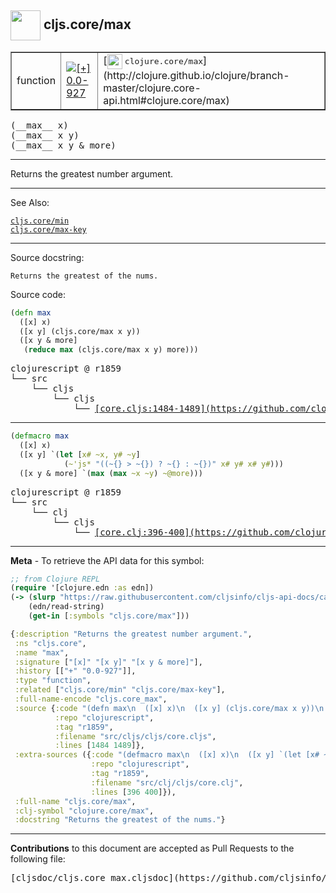## <img width="48px" valign="middle" src="http://i.imgur.com/Hi20huC.png"> cljs.core/max

 <table border="1">
<tr>

<td>function</td>
<td><a href="https://github.com/cljsinfo/cljs-api-docs/tree/0.0-927"><img valign="middle" alt="[+] 0.0-927" src="https://img.shields.io/badge/+-0.0--927-lightgrey.svg"></a> </td>
<td>
[<img height="24px" valign="middle" src="http://i.imgur.com/1GjPKvB.png"> <samp>clojure.core/max</samp>](http://clojure.github.io/clojure/branch-master/clojure.core-api.html#clojure.core/max)
</td>
</tr>
</table>

 <samp>
(__max__ x)<br>
</samp>
 <samp>
(__max__ x y)<br>
</samp>
 <samp>
(__max__ x y & more)<br>
</samp>

---

Returns the greatest number argument.

---


See Also:

[`cljs.core/min`](cljs.core_min.md)<br>
[`cljs.core/max-key`](cljs.core_max-key.md)<br>

---

Source docstring:

```
Returns the greatest of the nums.
```

Source code:

```clj
(defn max
  ([x] x)
  ([x y] (cljs.core/max x y))
  ([x y & more]
   (reduce max (cljs.core/max x y) more)))
```

 <pre>
clojurescript @ r1859
└── src
    └── cljs
        └── cljs
            └── <ins>[core.cljs:1484-1489](https://github.com/clojure/clojurescript/blob/r1859/src/cljs/cljs/core.cljs#L1484-L1489)</ins>
</pre>


---

```clj
(defmacro max
  ([x] x)
  ([x y] `(let [x# ~x, y# ~y]
            (~'js* "((~{} > ~{}) ? ~{} : ~{})" x# y# x# y#)))
  ([x y & more] `(max (max ~x ~y) ~@more)))
```

 <pre>
clojurescript @ r1859
└── src
    └── clj
        └── cljs
            └── <ins>[core.clj:396-400](https://github.com/clojure/clojurescript/blob/r1859/src/clj/cljs/core.clj#L396-L400)</ins>
</pre>

---

__Meta__ - To retrieve the API data for this symbol:

```clj
;; from Clojure REPL
(require '[clojure.edn :as edn])
(-> (slurp "https://raw.githubusercontent.com/cljsinfo/cljs-api-docs/catalog/cljs-api.edn")
    (edn/read-string)
    (get-in [:symbols "cljs.core/max"]))
```

```clj
{:description "Returns the greatest number argument.",
 :ns "cljs.core",
 :name "max",
 :signature ["[x]" "[x y]" "[x y & more]"],
 :history [["+" "0.0-927"]],
 :type "function",
 :related ["cljs.core/min" "cljs.core/max-key"],
 :full-name-encode "cljs.core_max",
 :source {:code "(defn max\n  ([x] x)\n  ([x y] (cljs.core/max x y))\n  ([x y & more]\n   (reduce max (cljs.core/max x y) more)))",
          :repo "clojurescript",
          :tag "r1859",
          :filename "src/cljs/cljs/core.cljs",
          :lines [1484 1489]},
 :extra-sources ({:code "(defmacro max\n  ([x] x)\n  ([x y] `(let [x# ~x, y# ~y]\n            (~'js* \"((~{} > ~{}) ? ~{} : ~{})\" x# y# x# y#)))\n  ([x y & more] `(max (max ~x ~y) ~@more)))",
                  :repo "clojurescript",
                  :tag "r1859",
                  :filename "src/clj/cljs/core.clj",
                  :lines [396 400]}),
 :full-name "cljs.core/max",
 :clj-symbol "clojure.core/max",
 :docstring "Returns the greatest of the nums."}

```

---

__Contributions__ to this document are accepted as Pull Requests to the following file:

 <pre>
[cljsdoc/cljs.core_max.cljsdoc](https://github.com/cljsinfo/cljs-api-docs/blob/master/cljsdoc/cljs.core_max.cljsdoc)
</pre>


